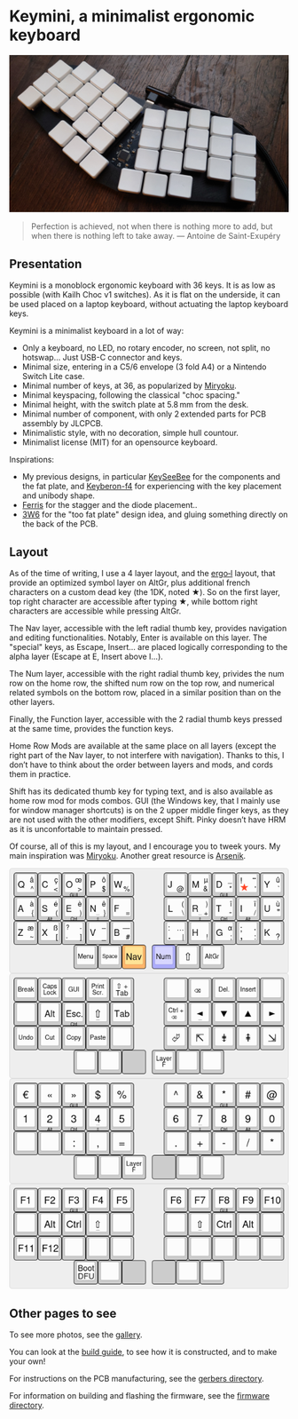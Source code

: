 # Keymini, a minimalist ergonomic keyboard

![Keymini](images/keymini.jpg)

> Perfection is achieved, not when there is nothing more to add, but
> when there is nothing left to take away. ― Antoine de Saint-Exupéry

## Presentation

Keymini is a monoblock ergonomic keyboard with 36 keys. It is as low as
possible (with Kailh Choc v1 switches). As it is flat on the underside,
it can be used placed on a laptop keyboard, without actuating the
laptop keyboard keys.

Keymini is a minimalist keyboard in a lot of way:
* Only a keyboard, no LED, no rotary encoder, no screen, not split, no
  hotswap… Just USB-C connector and keys.
* Minimal size, entering in a C5/6 envelope (3 fold A4) or a Nintendo
  Switch Lite case.
* Minimal number of keys, at 36, as popularized by
  [Miryoku](https://github.com/manna-harbour/miryoku).
* Minimal keyspacing, following the classical "choc spacing."
* Minimal height, with the switch plate at 5.8 mm from the desk.
* Minimal number of component, with only 2 extended parts for PCB
  assembly by JLCPCB.
* Minimalistic style, with no decoration, simple hull countour.
* Minimalist license (MIT) for an opensource keyboard.

Inspirations:
* My previous designs, in particular
  [KeySeeBee](https://github.com/TeXitoi/keyseebee) for the components
  and the fat plate, and
  [Keyberon-f4](https://github.com/TeXitoi/keyberon-f4) for
  experiencing with the key placement and unibody shape.
* [Ferris](https://github.com/pierrechevalier83/ferris) for the
  stagger and the diode placement..
* [3W6](https://github.com/weteor/3W6) for the "too fat plate" design
  idea, and gluing something directly on the back of the PCB.

## Layout

As of the time of writing, I use a 4 layer layout, and the
[ergo‑l](https://ergol.org) layout, that provide an optimized symbol
layer on AltGr, plus additional french characters on a custom dead key
(the 1DK, noted ★). So on the first layer, top right character are
accessible after typing ★, while bottom right characters are
accessible while pressing AltGr.

The Nav layer, accessible with the left radial thumb key, provides
navigation and editing functionalities. Notably, Enter is available on
this layer. The "special" keys, as Escape, Insert… are placed
logically corresponding to the alpha layer (Escape at E, Insert above
I…).

The Num layer, accessible with the right radial thumb key, privides the
num row on the home row, the shifted num row on the top row, and
numerical related symbols on the bottom row, placed in a similar
position than on the other layers.

Finally, the Function layer, accessible with the 2 radial thumb keys
pressed at the same time, provides the function keys.

Home Row Mods are available at the same place on all layers (except
the right part of the Nav layer, to not interfere with
navigation). Thanks to this, I don’t have to think about the order
between layers and mods, and cords them in practice.

Shift has its dedicated thumb key for typing text, and is also
available as home row mod for mods combos. GUI (the Windows key, that
I mainly use for window manager shortcuts) is on the 2 upper middle
finger keys, as they are not used with the other modifiers, except
Shift. Pinky doesn’t have HRM as it is unconfortable to maintain
pressed.

Of course, all of this is my layout, and I encourage you to tweek
yours. My main inspiration was
[Miryoku](https://github.com/manna-harbour/miryoku). Another great
resource is [Arsenik](https://github.com/OneDeadKey/arsenik).

![Layout](images/layout.png)

## Other pages to see

To see more photos, see the [gallery](GALLERY.md).

You can look at the [build guide](BUILDING.md), to see how it is
constructed, and to make your own!

For instructions on the PCB manufacturing, see the [gerbers
directory](pcb/gerbers/).

For information on building and flashing the firmware, see the
[firmware directory](firmware/).
